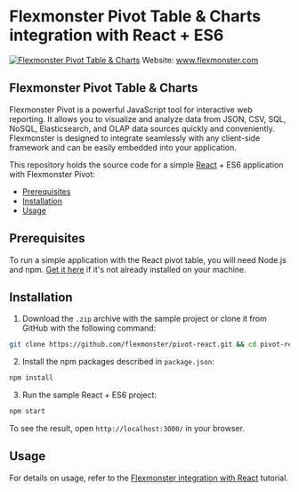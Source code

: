 # Flexmonster Pivot Table & Charts integration with React + ES6
[![Flexmonster Pivot Table & Charts](https://cdn.flexmonster.com/landing.png)](http://flexmonster.com)
Website: www.flexmonster.com

## Flexmonster Pivot Table & Charts

Flexmonster Pivot is a powerful JavaScript tool for interactive web reporting. It allows you to visualize and analyze data from JSON, CSV, SQL, NoSQL, Elasticsearch, and OLAP data sources quickly and conveniently. Flexmonster is designed to integrate seamlessly with any client-side framework and can be easily embedded into your application.

This repository holds the source code for a simple [React](https://reactjs.org/) + ES6 application with Flexmonster Pivot:

- [Prerequisites](#prerequisites)
- [Installation](#installation)
- [Usage](#usage)

## Prerequisites

To run a simple application with the React pivot table, you will need Node.js and npm. [Get it here](https://docs.npmjs.com/downloading-and-installing-node-js-and-npm) if it's not already installed on your machine.

## Installation

1. Download the `.zip` archive with the sample project or clone it from GitHub with the following command:

```bash
git clone https://github.com/flexmonster/pivot-react.git && cd pivot-react/ES6
```

2. Install the npm packages described in `package.json`:

```bash
npm install
```

3. Run the sample React + ES6 project:

```bash
npm start 
```

To see the result, open `http://localhost:3000/` in your browser.

## Usage

For details on usage, refer to the [Flexmonster integration with React](http://www.flexmonster.com/doc/integration-with-react/) tutorial.
